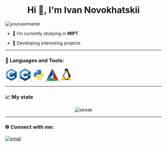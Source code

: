 

<!--
**otr1v/otr1v** is a ✨ _special_ ✨ repository because its `README.md` (this file) appears on your GitHub profile.

Here are some ideas to get you started:

- 🔭 I’m currently working on ...
- 🌱 I’m currently learning ...
- 👯 I’m looking to collaborate on ...
- 🤔 I’m looking for help with ...
- 💬 Ask me about ...
- 📫 How to reach me: ...
- 😄 Pronouns: ...
- ⚡ Fun fact: ...
-->
<h1 align="center">Hi 👋, I'm Ivan Novokhatskii </h1>


<p align="left"> <img src="https://komarev.com/ghpvc/?username=yourusername&label=Profile%20views&color=0e75b6&style=flat" alt="yourusername" /> </p>

- 🔭 I’m currently studying in **MIPT**

- 🌱 Developing interesting projects






---

### 🧰 Languages and Tools:
<p align="left">
  <a href="https://www.cprogramming.com/" target="_blank">
    <img src="https://raw.githubusercontent.com/devicons/devicon/master/icons/c/c-original.svg" alt="C" width="40" height="40"/>
  </a>
  <a href="https://isocpp.org/" target="_blank">
    <img src="https://raw.githubusercontent.com/devicons/devicon/master/icons/cplusplus/cplusplus-original.svg" alt="C++" width="40" height="40"/>
  </a>
  <a href="https://www.python.org" target="_blank">
    <img src="https://raw.githubusercontent.com/devicons/devicon/master/icons/python/python-original.svg" alt="Python" width="40" height="40"/>
  </a>
  <a href="https://cmake.org/" target="_blank">
    <img src="https://raw.githubusercontent.com/devicons/devicon/master/icons/cmake/cmake-original.svg" alt="CMake" width="40" height="40"/>
  </a>
  <a href="https://www.kernel.org/" target="_blank">
    <img src="https://raw.githubusercontent.com/devicons/devicon/master/icons/linux/linux-original.svg" alt="Linux" width="40" height="40"/>
  </a>
</p>

---

### 📈 My state
<p align="center">
  <!-- <img src="https://github-readme-stats.vercel.app/api?username=yourusername&show_icons=true&theme=radical" alt="stats"/> -->
  <img src="https://github-readme-streak-stats.herokuapp.com/?user=yourusername&theme=radical" alt="streak"/>
</p>

---

### 🌐 Connect with me:
<p align="left">
  <!-- <a href="https://linkedin.com/in/yourname" target="blank"><img align="center" src="https://cdn.jsdelivr.net/npm/simple-icons@v3/icons/linkedin.svg" alt="yourname" height="30" width="40" /></a> -->
  <a href="mailto:novokhatskii.iv@phystech.edu"><img align="center" src="https://cdn.jsdelivr.net/npm/simple-icons@v3/icons/gmail.svg" alt="email" height="30" width="40" /></a>
</p>
